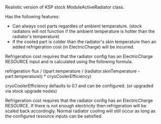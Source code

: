 Realistic version of KSP stock ModuleActiveRadiator class.

Has the following features:

* Can always cool parts regardles of ambient temperature. (stock radiators will not function if the ambient temperature is hotter than the radiator's temperature)
* If the cooled part is colder than the radiator's skin temperature then an added refrigeration cost (in ElectricCharge) will be incurred.

Refrigeration cost requires that the radiator config has an ElectricCharge RESOURCE input and is calculated using the following formula.

refrigeration flux / ((part.temperature / (radiator.skinTemperature - part.temperature)) * cryoCoolerEfficiency)

cryoCoolerEfficiency defaults to 0.1 and can be configured. (or upgraded via stock upgrade nodes)

Refrigeration cost requires that the radiator config has an ElectricCharge RESOURCE. If there is not enough electricity then refrigeration will be scaled back accordingly. Normal radiator cooling will still occur as long as the configured resource inputs can be satisfied.
